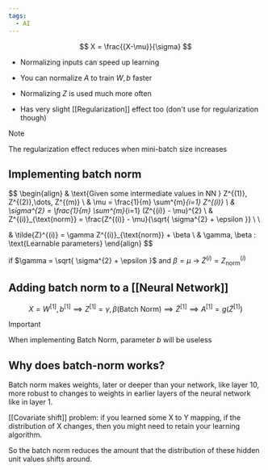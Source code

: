 ```yaml
---
tags:
  - AI
---
```


$$
X = \frac{{X-\mu}}{\sigma}
$$
- Normalizing inputs can speed up learning
- You can normalize $A$ to train $W, b$ faster
- Normalizing $Z$ is used much more often

- Has very slight [[Regularization]] effect too (don't use for regularization though)

>[!note]
>The regularization effect reduces when mini-batch size increases

## Implementing batch norm

$$
\begin{align}
& \text{Given some intermediate values in NN } Z^{(1)}, Z^{(2)},\dots, Z^{(m)}  \\
& \mu = \frac{1}{m} \sum^{m}_{i=1} Z^{(i)} \\
& \sigma^{2} = \frac{1}{m} \sum^{m}_{i=1} (Z^{(i)} - \mu)^{2}  \\
& Z^{(i)}_{\text{norm}} = \frac{Z^{(i)} - \mu}{\sqrt{ \sigma^{2} + \epsilon }}  \\ \\

& \tilde{Z}^{(i)} = \gamma Z^{(i)}_{\text{norm}} + \beta  \\
& \gamma, \beta : \text{Learnable parameters}
\end{align}
$$

if $\gamma = \sqrt{ \sigma^{2} + \epsilon }$ and $\beta = \mu$ -> $\tilde{Z}^{(i)} = Z^{(i)}_{\text{norm}}$

## Adding batch norm to a [[Neural Network]]

$$
X =W^{[1]}, b^{[1]} \implies Z^{[1]} = \gamma, \beta (\text{Batch Norm}) \implies  \tilde{Z}^{[1]} \implies A^{[1]} = g(\tilde{Z}^{[1]})
$$

>[!important]
>When implementing Batch Norm, parameter $b$ will be useless


## Why does batch-norm works?
Batch norm makes weights, later or deeper than your network, like layer 10, more robust to changes to weights in earlier layers of the neural network like in layer 1.

[[Covariate shift]] problem: if you learned some X to Y mapping, if the distribution of X changes, then you might need to retain your learning algorithm.

So the batch norm reduces the amount that the distribution of these hidden unit values shifts around.